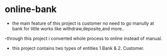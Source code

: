 # online-bank
- the main feature of this project is customer no need to go manully at bank for little works like withdraw,deposite,and more.. 

-through this project i converted whole process to online instead of manual.

- this project contains two types of entities 1.Bank & 2. Customer.